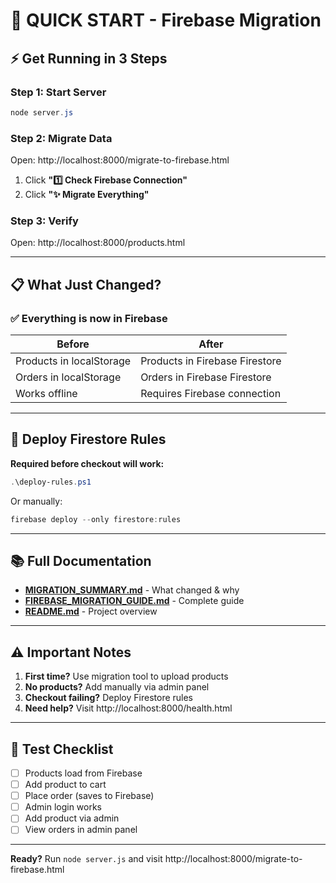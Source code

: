 # 🚀 QUICK START - Firebase Migration

## ⚡ Get Running in 3 Steps

### **Step 1: Start Server**
```powershell
node server.js
```

### **Step 2: Migrate Data**
Open: http://localhost:8000/migrate-to-firebase.html

1. Click **"1️⃣ Check Firebase Connection"**
2. Click **"✨ Migrate Everything"**

### **Step 3: Verify**
Open: http://localhost:8000/products.html

---

## 📋 What Just Changed?

### ✅ **Everything is now in Firebase**

| Before | After |
|--------|-------|
| Products in localStorage | Products in Firebase Firestore |
| Orders in localStorage | Orders in Firebase Firestore |
| Works offline | Requires Firebase connection |

---

## 🔧 Deploy Firestore Rules

**Required before checkout will work:**

```powershell
.\deploy-rules.ps1
```

Or manually:
```powershell
firebase deploy --only firestore:rules
```

---

## 📚 Full Documentation

- **[MIGRATION_SUMMARY.md](./MIGRATION_SUMMARY.md)** - What changed & why
- **[FIREBASE_MIGRATION_GUIDE.md](./FIREBASE_MIGRATION_GUIDE.md)** - Complete guide
- **[README.md](./README.md)** - Project overview

---

## ⚠️ Important Notes

1. **First time?** Use migration tool to upload products
2. **No products?** Add manually via admin panel
3. **Checkout failing?** Deploy Firestore rules
4. **Need help?** Visit http://localhost:8000/health.html

---

## 🎯 Test Checklist

- [ ] Products load from Firebase
- [ ] Add product to cart
- [ ] Place order (saves to Firebase)
- [ ] Admin login works
- [ ] Add product via admin
- [ ] View orders in admin panel

---

**Ready?** Run `node server.js` and visit http://localhost:8000/migrate-to-firebase.html
